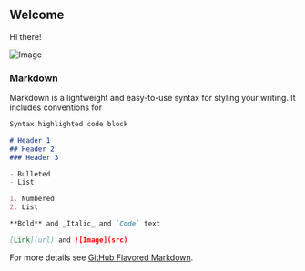 ## Welcome

Hi there! 

![Image](https://media-exp1.licdn.com/dms/image/C4D35AQFblSMhYGPdGg/profile-framedphoto-shrink_100_100/0/1607689892650?e=1609012800&v=beta&t=ttlWy5ykn6dyPnYFde5edD-znyVNyprtWXXXymqaofM)



### Markdown

Markdown is a lightweight and easy-to-use syntax for styling your writing. It includes conventions for

```markdown
Syntax highlighted code block

# Header 1
## Header 2
### Header 3

- Bulleted
- List

1. Numbered
2. List

**Bold** and _Italic_ and `Code` text

[Link](url) and ![Image](src)
```

For more details see [GitHub Flavored Markdown](https://guides.github.com/features/mastering-markdown/).

